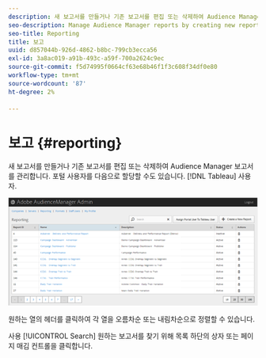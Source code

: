 ```yaml
---
description: 새 보고서를 만들거나 기존 보고서를 편집 또는 삭제하여 Audience Manager 보고서를 관리합니다. 포털 사용자를 Tableau 사용자로 할당할 수도 있습니다.
seo-description: Manage Audience Manager reports by creating new reports or by editing or deleting existing reports. You can also assign a portal user as a Tableau user.
seo-title: Reporting
title: 보고
uuid: d857044b-926d-4862-b8bc-799cb3ecca56
exl-id: 3a8ac019-a91b-493c-a59f-700a2624c9ec
source-git-commit: f5d74995f0664cf63e68b46f1f3c608f34df0e80
workflow-type: tm+mt
source-wordcount: '87'
ht-degree: 2%

---
```


# 보고 {#reporting}

새 보고서를 만들거나 기존 보고서를 편집 또는 삭제하여 Audience Manager 보고서를 관리합니다. 포털 사용자를 다음으로 할당할 수도 있습니다. [!DNL Tableau] 사용자.

<!-- c_reporting.xml -->

![](assets/reporting.png)

원하는 열의 헤더를 클릭하여 각 열을 오름차순 또는 내림차순으로 정렬할 수 있습니다.

사용 [!UICONTROL Search] 원하는 보고서를 찾기 위해 목록 하단의 상자 또는 페이지 매김 컨트롤을 클릭합니다.
